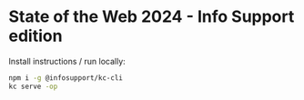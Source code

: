 # State of the Web 2024 - Info Support edition

Install instructions / run locally:

```bash
npm i -g @infosupport/kc-cli
kc serve -op
```
